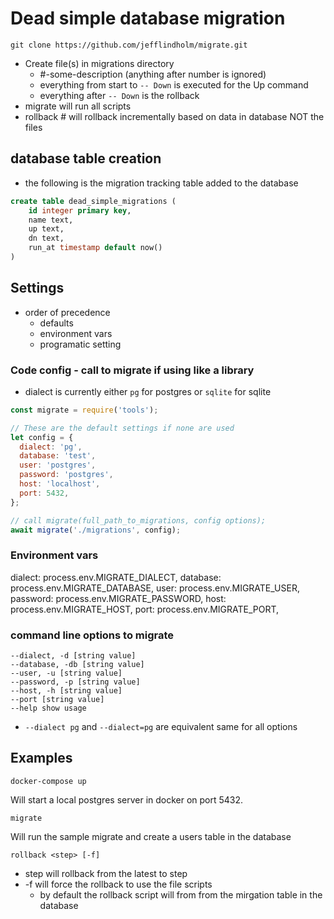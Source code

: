 # Dead simple database migration
```
git clone https://github.com/jefflindholm/migrate.git
```
* Create file(s) in migrations directory
    * #-some-description (anything after number is ignored)
    * everything from start to `-- Down` is executed for the Up command
    * everything after `-- Down` is the rollback
* migrate will run all scripts
* rollback # will rollback incrementally based on data in database NOT the files

## database table creation
* the following is the migration tracking table added to the database
```sql
create table dead_simple_migrations (
    id integer primary key,
    name text,
    up text,
    dn text,
    run_at timestamp default now()
)
```

## Settings
* order of precedence
  * defaults
  * environment vars
  * programatic setting

### Code config - call to migrate if using like a library
* dialect is currently either `pg` for postgres or `sqlite` for sqlite

```javascript
const migrate = require('tools');

// These are the default settings if none are used
let config = {
  dialect: 'pg',
  database: 'test',
  user: 'postgres',
  password: 'postgres',
  host: 'localhost',
  port: 5432,
};

// call migrate(full_path_to_migrations, config options);
await migrate('./migrations', config);
```

### Environment vars
dialect: process.env.MIGRATE_DIALECT,
database: process.env.MIGRATE_DATABASE,
user: process.env.MIGRATE_USER,
password: process.env.MIGRATE_PASSWORD,
host: process.env.MIGRATE_HOST,
port: process.env.MIGRATE_PORT,

### command line options to migrate
```
--dialect, -d [string value]
--database, -db [string value]
--user, -u [string value]
--password, -p [string value]
--host, -h [string value]
--port [string value]
--help show usage
```
* `--dialect pg` and `--dialect=pg` are equivalent same for all options

## Examples
```
docker-compose up
```
Will start a local postgres server in docker on port 5432.
```
migrate
```
Will run the sample migrate and create a users table in the database


```
rollback <step> [-f]
```
* step will rollback from the latest to step
* -f will force the rollback to use the file scripts
  * by default the rollback script will from from the mirgation table in the database
